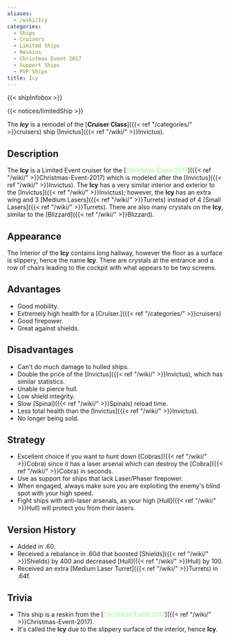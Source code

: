 ```yaml
---
aliases:
  - /wiki/Icy
categories:
  - Ships
  - Cruisers
  - Limited Ships
  - Reskins
  - Christmas Event 2017
  - Support Ships
  - PVP Ships
title: Icy
---
```


{{< shipInfobox >}}

{{< notices/limitedShip >}}

The **_Icy_** is a remodel of the [**Cruiser Class**]({{< ref "/categories/" >}}cruisers) ship [Invictus]({{< ref "/wiki/" >}}Invictus).

## Description   

The **Icy** is a Limited Event cruiser for the [<span style="color:#8dfc80">Christmas Event 2017</span>]({{< ref "/wiki/" >}}Christmas-Event-2017) which is modeled after the [Invictus]({{< ref "/wiki/" >}}Invictus). The **Icy** has a very similar interior and exterior to the [Invictus]({{< ref "/wiki/" >}}Invictus); however, the **Icy** has an extra wing and 3 [Medium Lasers]({{< ref "/wiki/" >}}Turrets) instead of 4 [Small Lasers]({{< ref "/wiki/" >}}Turrets). There are also many crystals on the **Icy**, similar to the [Blizzard]({{< ref "/wiki/" >}}Blizzard).

## Appearance

The Interior of the **Icy** contains long hallway, however the floor as a surface is slippery, hence the name **Icy**. There are crystals at the entrance and a row of chairs leading to the cockpit with what appears to be two screens.

## Advantages   

- Good mobility.
- Extremely high health for a [Cruiser.]({{< ref "/categories/" >}}cruisers)
- Good firepower.
- Great against shields.

## Disadvantages  

- Can't do much damage to hulled ships.
- Double the price of the [Invictus]({{< ref "/wiki/" >}}Invictus), which has similar statistics.
- Unable to pierce hull.
- Low shield integrity.
- Slow [Spinal]({{< ref "/wiki/" >}}Spinals) reload time.
- Less total health than the [Invictus]({{< ref "/wiki/" >}}Invictus).
- No longer being sold.

## Strategy 

- Excellent choice if you want to hunt down [Cobras]({{< ref "/wiki/" >}}Cobra) since it has a laser arsenal which can destroy the [Cobra]({{< ref "/wiki/" >}}Cobra) in seconds.
- Use as support for ships that lack Laser/Phaser firepower.
- When engaged, always make sure you are exploiting the enemy's blind spot with your high speed.
- Fight ships with anti-laser arsenals, as your high [Hull]({{< ref "/wiki/" >}}Hull) will protect you from their lasers.

## Version History

- Added in .60.
- Received a rebalance in .60d that boosted [Shields]({{< ref "/wiki/" >}}Shields) by 400 and decreased [Hull]({{< ref "/wiki/" >}}Hull) by 100.
- Received an extra [Medium Laser Turret]({{< ref "/wiki/" >}}Turrets) in .64f.

## Trivia  

- This ship is a reskin from the [<span style="color:#8dfc80">Christmas Event 2017</span>]({{< ref "/wiki/" >}}Christmas-Event-2017).
- It's called the **Icy** due to the slippery surface of the interior, hence **Icy**.
